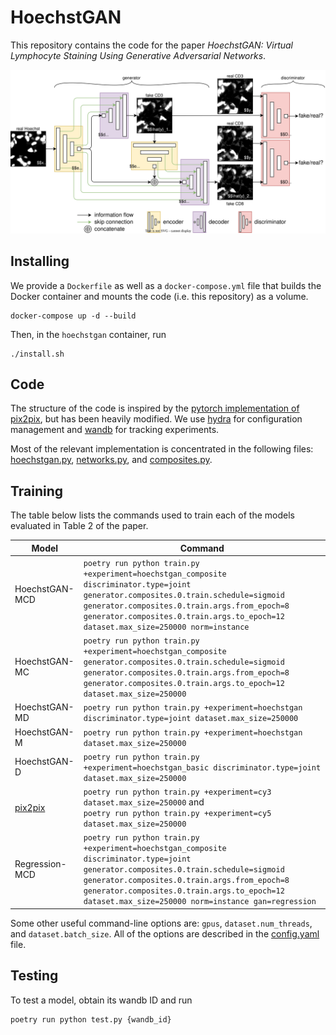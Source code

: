 HoechstGAN
==========

This repository contains the code for the paper *HoechstGAN: Virtual Lymphocyte Staining Using Generative Adversarial
Networks*.

![](img/hoechstgan_notex.svg)

## Installing
We provide a `Dockerfile` as well as a `docker-compose.yml` file that builds the Docker container and mounts the code (i.e. this repository) as a volume.
```
docker-compose up -d --build
```
Then, in the `hoechstgan` container, run
```
./install.sh
```

## Code
The structure of the code is inspired by the [pytorch implementation of pix2pix](https://github.com/junyanz/pytorch-CycleGAN-and-pix2pix), but has been heavily modified.
We use [hydra](https://hydra.cc) for configuration management and [wandb](http://wandb.ai) for tracking experiments.

Most of the relevant implementation is concentrated in the following files: [hoechstgan.py](hoechstgan/models/hoechstgan.py), [networks.py](hoechstgan/models/networks.py), and [composites.py](hoechstgan/util/composites.py).

## Training
The table below lists the commands used to train each of the models evaluated in Table 2 of the paper.

| Model                                       | Command                                                                                                                                                                                                                                                                                |
| ------------------------------------------- | -------------------------------------------------------------------------------------------------------------------------------------------------------------------------------------------------------------------------------------------------------------------------------------- |
| HoechstGAN-MCD                              | `poetry run python train.py +experiment=hoechstgan_composite discriminator.type=joint generator.composites.0.train.schedule=sigmoid generator.composites.0.train.args.from_epoch=8 generator.composites.0.train.args.to_epoch=12 dataset.max_size=250000 norm=instance`                |
| HoechstGAN-MC                               | `poetry run python train.py +experiment=hoechstgan_composite generator.composites.0.train.schedule=sigmoid generator.composites.0.train.args.from_epoch=8 generator.composites.0.train.args.to_epoch=12 dataset.max_size=250000`                                                       |
| HoechstGAN-MD                               | `poetry run python train.py +experiment=hoechstgan discriminator.type=joint dataset.max_size=250000`                                                                                                                                                                                   |
| HoechstGAN-M                                | `poetry run python train.py +experiment=hoechstgan dataset.max_size=250000`                                                                                                                                                                                                            |
| HoechstGAN-D                                | `poetry run python train.py +experiment=hoechstgan_basic discriminator.type=joint dataset.max_size=250000`                                                                                                                                                                             |
| [pix2pix](https://arxiv.org/abs/1611.07004) | `poetry run python train.py +experiment=cy3 dataset.max_size=250000` and <br> `poetry run python train.py +experiment=cy5 dataset.max_size=250000`                                                                                                                                     |
| Regression-MCD                              | `poetry run python train.py +experiment=hoechstgan_composite discriminator.type=joint generator.composites.0.train.schedule=sigmoid generator.composites.0.train.args.from_epoch=8 generator.composites.0.train.args.to_epoch=12 dataset.max_size=250000 norm=instance gan=regression` |

Some other useful command-line options are: `gpus`, `dataset.num_threads`, and `dataset.batch_size`. 
All of the options are described in the [config.yaml](conf/config.yaml) file.

## Testing
To test a model, obtain its wandb ID and run
```
poetry run python test.py {wandb_id}
```